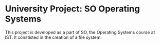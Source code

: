 # University Project: SO Operating Systems
This project is developed as a part of SO, the Operating Systems course at IST.
It constisted in the creation of a file system.
